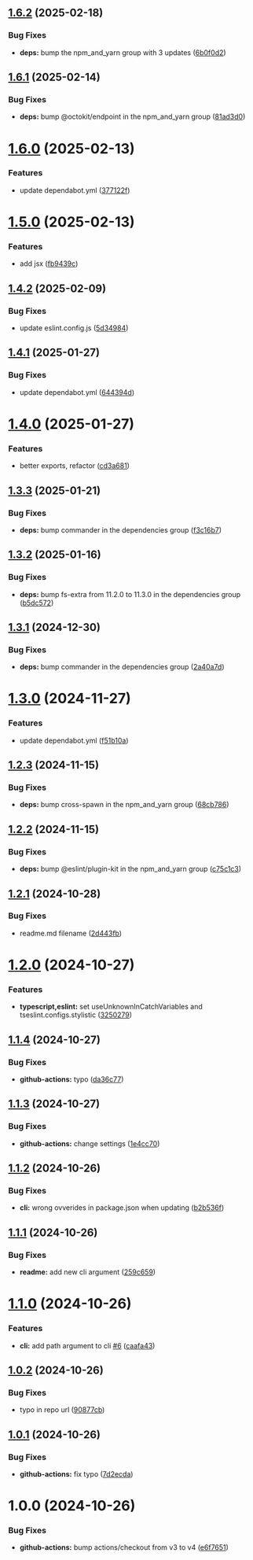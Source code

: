 ## [1.6.2](https://github.com/kamdz/dx/compare/v1.6.1...v1.6.2) (2025-02-18)


### Bug Fixes

* **deps:** bump the npm_and_yarn group with 3 updates ([6b0f0d2](https://github.com/kamdz/dx/commit/6b0f0d2a94afdc2677bf27001fe354ab87cd15ed))

## [1.6.1](https://github.com/kamdz/dx/compare/v1.6.0...v1.6.1) (2025-02-14)


### Bug Fixes

* **deps:** bump @octokit/endpoint in the npm_and_yarn group ([81ad3d0](https://github.com/kamdz/dx/commit/81ad3d062b306b90b2e7fa35a0727112cdfab64f))

# [1.6.0](https://github.com/kamdz/dx/compare/v1.5.0...v1.6.0) (2025-02-13)


### Features

* update dependabot.yml ([377122f](https://github.com/kamdz/dx/commit/377122fb0dd11fb42622349f451aac35e7ef0978))

# [1.5.0](https://github.com/kamdz/dx/compare/v1.4.2...v1.5.0) (2025-02-13)


### Features

* add jsx ([fb9439c](https://github.com/kamdz/dx/commit/fb9439cca00679a2447e525822d7fe4239194d68))

## [1.4.2](https://github.com/kamdz/dx/compare/v1.4.1...v1.4.2) (2025-02-09)


### Bug Fixes

* update eslint.config.js ([5d34984](https://github.com/kamdz/dx/commit/5d3498404ce894ad07851a269403565432cb9290))

## [1.4.1](https://github.com/kamdz/dx/compare/v1.4.0...v1.4.1) (2025-01-27)


### Bug Fixes

* update dependabot.yml ([644394d](https://github.com/kamdz/dx/commit/644394d4b3c025ce9a1dcf0d522829d4f61a1f3d))

# [1.4.0](https://github.com/kamdz/dx/compare/v1.3.3...v1.4.0) (2025-01-27)


### Features

* better exports, refactor ([cd3a681](https://github.com/kamdz/dx/commit/cd3a68177361f3ea72de765f061cf9eb82a2d676))

## [1.3.3](https://github.com/kamdz/dx/compare/v1.3.2...v1.3.3) (2025-01-21)


### Bug Fixes

* **deps:** bump commander in the dependencies group ([f3c16b7](https://github.com/kamdz/dx/commit/f3c16b7cc6de78a37df90249d2ab679576201d6f))

## [1.3.2](https://github.com/kamdz/dx/compare/v1.3.1...v1.3.2) (2025-01-16)


### Bug Fixes

* **deps:** bump fs-extra from 11.2.0 to 11.3.0 in the dependencies group ([b5dc572](https://github.com/kamdz/dx/commit/b5dc5729a0cbeccdf6cd03436467332f3fc920ba))

## [1.3.1](https://github.com/kamdz/dx/compare/v1.3.0...v1.3.1) (2024-12-30)


### Bug Fixes

* **deps:** bump commander in the dependencies group ([2a40a7d](https://github.com/kamdz/dx/commit/2a40a7db5709f1c5b394f9b04058c11b6a8fc972))

# [1.3.0](https://github.com/kamdz/dx/compare/v1.2.3...v1.3.0) (2024-11-27)


### Features

* update dependabot.yml ([f51b10a](https://github.com/kamdz/dx/commit/f51b10a518d2a7dd4cd46c945a3cee1a569da7ef))

## [1.2.3](https://github.com/kamdz/dx/compare/v1.2.2...v1.2.3) (2024-11-15)


### Bug Fixes

* **deps:** bump cross-spawn in the npm_and_yarn group ([68cb786](https://github.com/kamdz/dx/commit/68cb786d804121497737413c12aca6ad688a1dcb))

## [1.2.2](https://github.com/kamdz/dx/compare/v1.2.1...v1.2.2) (2024-11-15)


### Bug Fixes

* **deps:** bump @eslint/plugin-kit in the npm_and_yarn group ([c75c1c3](https://github.com/kamdz/dx/commit/c75c1c3318a408ad1ef7fca2d549804ea43e1ce8))

## [1.2.1](https://github.com/kamdz/dx/compare/v1.2.0...v1.2.1) (2024-10-28)


### Bug Fixes

* readme.md filename ([2d443fb](https://github.com/kamdz/dx/commit/2d443fb6e4f0c5bb3e11c24124cd48adb0e2c21d))

# [1.2.0](https://github.com/kamdz/dx/compare/v1.1.4...v1.2.0) (2024-10-27)


### Features

* **typescript,eslint:** set useUnknownInCatchVariables and tseslint.configs.stylistic ([3250279](https://github.com/kamdz/dx/commit/32502790f0a5d56067bd696ad58de096dcdd3163))

## [1.1.4](https://github.com/kamdz/dx/compare/v1.1.3...v1.1.4) (2024-10-27)


### Bug Fixes

* **github-actions:** typo ([da36c77](https://github.com/kamdz/dx/commit/da36c775bbdb2e633f743d6fb1e9b6c434268521))

## [1.1.3](https://github.com/kamdz/dx/compare/v1.1.2...v1.1.3) (2024-10-27)


### Bug Fixes

* **github-actions:** change settings ([1e4cc70](https://github.com/kamdz/dx/commit/1e4cc704a30a5a4d97f670a470899ed628b4977b))

## [1.1.2](https://github.com/kamdz/dx/compare/v1.1.1...v1.1.2) (2024-10-26)


### Bug Fixes

* **cli:** wrong ovverides in package.json when updating ([b2b536f](https://github.com/kamdz/dx/commit/b2b536f8f1549cf86688173e9429cf03c2cfe91f))

## [1.1.1](https://github.com/kamdz/dx/compare/v1.1.0...v1.1.1) (2024-10-26)


### Bug Fixes

* **readme:** add new cli argument ([259c659](https://github.com/kamdz/dx/commit/259c659efadf458a9c05f7be377c11f0b5c01435))

# [1.1.0](https://github.com/kamdz/dx/compare/v1.0.2...v1.1.0) (2024-10-26)


### Features

* **cli:** add path argument to cli [#6](https://github.com/kamdz/dx/issues/6) ([caafa43](https://github.com/kamdz/dx/commit/caafa43894564f3c515df47f1ba040b08d01785e))

## [1.0.2](https://github.com/kamdz/dx/compare/v1.0.1...v1.0.2) (2024-10-26)


### Bug Fixes

* typo in repo url ([90877cb](https://github.com/kamdz/dx/commit/90877cbbaf454154f6c1364a64f728da2075f5af))

## [1.0.1](https://github.com/kamdz/dx/compare/v1.0.0...v1.0.1) (2024-10-26)


### Bug Fixes

* **github-actions:** fix typo ([7d2ecda](https://github.com/kamdz/dx/commit/7d2ecda5cc3cf4fde009db153679ebf8220d4aa7))

# 1.0.0 (2024-10-26)


### Bug Fixes

* **github-actions:** bump actions/checkout from v3 to v4 ([e6f7651](https://github.com/kamdz/dx/commit/e6f7651636d9b6ab7e3cf29b39ac7474ac69a97c))
